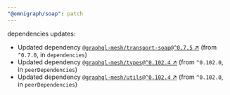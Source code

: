 ```yaml
---
"@omnigraph/soap": patch
---
```

dependencies updates:
  - Updated dependency [`@graphql-mesh/transport-soap@^0.7.5` ↗︎](https://www.npmjs.com/package/@graphql-mesh/transport-soap/v/0.7.5) (from `^0.7.0`, in `dependencies`)
  - Updated dependency [`@graphql-mesh/types@^0.102.4` ↗︎](https://www.npmjs.com/package/@graphql-mesh/types/v/0.102.4) (from `^0.102.0`, in `peerDependencies`)
  - Updated dependency [`@graphql-mesh/utils@^0.102.4` ↗︎](https://www.npmjs.com/package/@graphql-mesh/utils/v/0.102.4) (from `^0.102.0`, in `peerDependencies`)
